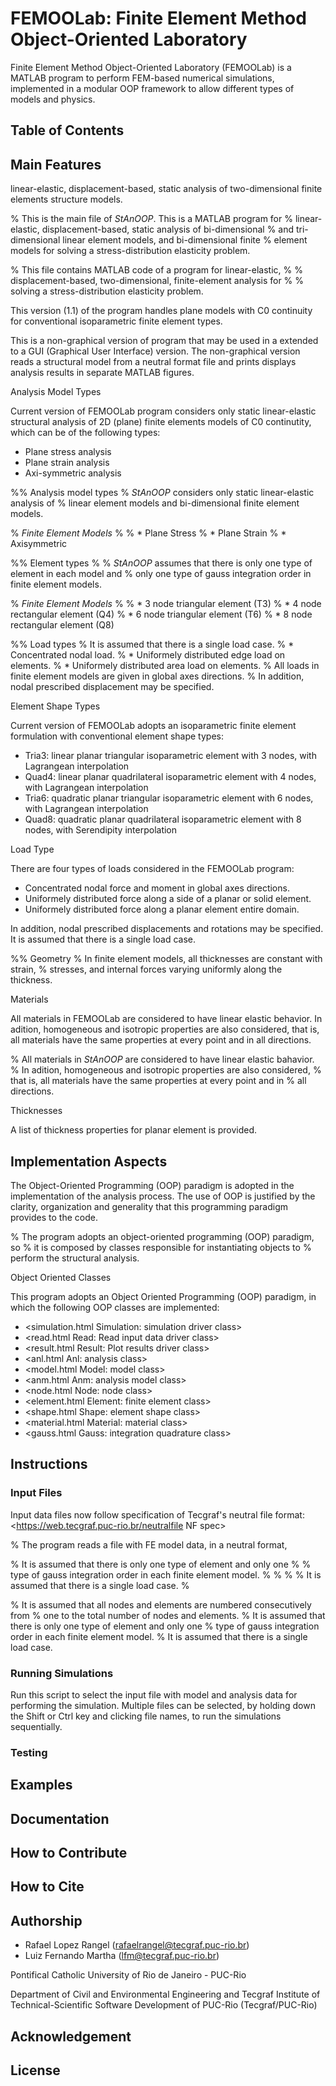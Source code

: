 # FEMOOLab: Finite Element Method Object-Oriented Laboratory

Finite Element Method Object-Oriented Laboratory (FEMOOLab)
is a MATLAB program to perform FEM-based numerical simulations,
implemented in a modular OOP framework to allow different types of models and physics.

## Table of Contents


## Main Features

linear-elastic, displacement-based, static analysis of two-dimensional
finite elements structure models.

% This is the main file of *StAnOOP*. This is a MATLAB program for
% linear-elastic, displacement-based, static analysis of bi-dimensional
% and tri-dimensional linear element models, and bi-dimensional finite
% element models for solving a stress-distribution elasticity problem.

% This file contains MATLAB code of a program for linear-elastic,       %
% displacement-based, two-dimensional, finite-element analysis for      %
% solving a stress-distribution elasticity problem.      

This version (1.1) of the program handles plane models with C0 continuity
for conventional isoparametric finite element types. 

This is a non-graphical version of program that may be used in a extended
to a GUI (Graphical User Interface) version.
The non-graphical version reads a structural model from a neutral
format file and prints displays analysis results in separate MATLAB
figures.

Analysis Model Types

Current version of FEMOOLab program considers only static linear-elastic
structural analysis of 2D (plane) finite elements models of C0 continutity,
which can be of the following types:
* Plane stress analysis
* Plane strain analysis
* Axi-symmetric analysis

%% Analysis model types
% *StAnOOP* considers only static linear-elastic analysis of
% linear element models and bi-dimensional finite element models.

% *Finite Element Models*
%
% * Plane Stress
% * Plane Strain
% * Axisymmetric

%% Element types
%
% *StAnOOP* assumes that there is only one type of element in each model and
% only one type of gauss integration order in finite element models.

% *Finite Element Models*
%
% * 3 node triangular element (T3)
% * 4 node rectangular element (Q4)
% * 6 node triangular element (T6)
% * 8 node rectangular element (Q8)

%% Load types
% It is assumed that there is a single load case.
% * Concentrated nodal load.
% * Uniformely distributed edge load on elements.
% * Uniformely distributed area load on elements.
% All loads in finite element models are given in global axes directions.
% In addition, nodal prescribed displacement may be specified.

Element Shape Types

Current version of FEMOOLab adopts an isoparametric finite element
formulation with conventional element shape types:
* Tria3: linear planar triangular isoparametric element with 3 nodes,
         with Lagrangean interpolation
* Quad4: linear planar quadrilateral isoparametric element with 4 nodes,
         with Lagrangean interpolation
* Tria6: quadratic planar triangular isoparametric element with 6 nodes,
         with Lagrangean interpolation
* Quad8: quadratic planar quadrilateral isoparametric element with 8 nodes,
         with Serendipity interpolation

Load Type

There are four types of loads considered in the FEMOOLab program:
* Concentrated nodal force and moment in global axes directions.
* Uniformely distributed force along a side of a planar or solid element.
* Uniformely distributed force along a planar element entire domain.

In addition, nodal prescribed displacements and rotations may be specified.
It is assumed that there is a single load case.

%% Geometry
% In finite element models, all thicknesses are constant with strain,
% stresses, and internal forces varying uniformly along the thickness.

Materials

All materials in FEMOOLab are considered to have linear elastic behavior.
In adition, homogeneous and isotropic properties are also considered,
that is, all materials have the same properties at every point and in
all directions.

% All materials in *StAnOOP* are considered to have linear elastic bahavior.
% In adition, homogeneous and isotropic properties are also considered,
% that is, all materials have the same properties at every point and in
% all directions.

Thicknesses

A list of thickness properties for planar element is provided.

## Implementation Aspects

The Object-Oriented Programming (OOP) paradigm is adopted in the
implementation of the analysis process. The use of OOP is justified by
the clarity, organization and generality that this programming paradigm
provides to the code.

% The program adopts an object-oriented programming (OOP) paradigm, so
% it is composed by classes responsible for instantiating objects to
% perform the structural analysis.

Object Oriented Classes

This program adopts an Object Oriented Programming (OOP) paradigm, in
which the following OOP classes are implemented:
* <simulation.html Simulation: simulation driver class>
* <read.html Read: Read input data driver class>
* <result.html Result: Plot results driver class>
* <anl.html Anl: analysis class>
* <model.html Model: model class>
* <anm.html Anm: analysis model class>
* <node.html Node: node class>
* <element.html Element: finite element class>
* <shape.html Shape: element shape class>
* <material.html Material: material class>
* <gauss.html Gauss: integration quadrature class>

## Instructions

### Input Files

Input data files now follow specification of Tecgraf's neutral file 
format: <https://web.tecgraf.puc-rio.br/neutralfile NF spec>

% The program reads a file with FE model data, in a neutral format, 

% It is assumed that there is only one type of element and only one     %
% type of gauss integration order in each finite element model.         %
%                                                                       %
% It is assumed that there is a single load case.                       %

% It is assumed that all nodes and elements are numbered consecutively from
% one to the total number of nodes and elements.
% It is assumed that there is only one type of element and only one
% type of gauss integration order in each finite element model.
% It is assumed that there is a single load case.

### Running Simulations

Run this script to select the input file with model and analysis data for
performing the simulation.
Multiple files can be selected, by holding down the Shift or Ctrl key and
clicking file names, to run the simulations sequentially.

### Testing

## Examples

## Documentation



## How to Contribute



## How to Cite



## Authorship

* Rafael Lopez Rangel (rafaelrangel@tecgraf.puc-rio.br)
* Luiz Fernando Martha (lfm@tecgraf.puc-rio.br)

Pontifical Catholic University of Rio de Janeiro - PUC-Rio

Department of Civil and Environmental Engineering and Tecgraf Institute
of Technical-Scientific Software Development of PUC-Rio (Tecgraf/PUC-Rio)

## Acknowledgement



## License

